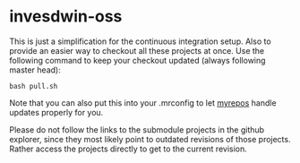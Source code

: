 # invesdwin-oss
This is just a simplification for the continuous integration setup. Also to provide an easier way to checkout all these projects at once. Use the following command to keep your checkout updated (always following master head):

    bash pull.sh
    
Note that you can also put this into your .mrconfig to let [myrepos](https://myrepos.branchable.com/) handle updates properly for you.

Please do not follow the links to the submodule projects in the github explorer, since they most likely point to outdated revisions of those projects. Rather access the projects directly to get to the current revision.
